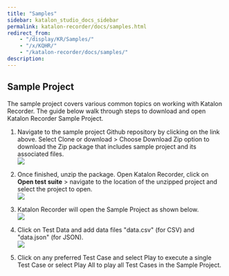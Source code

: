 ```yaml
---
title: "Samples" 
sidebar: katalon_studio_docs_sidebar
permalink: katalon-recorder/docs/samples.html 
redirect_from:
    - "/display/KR/Samples/"
    - "/x/KQHR/"
    - "/katalon-recorder/docs/samples/"
description: 
---
```

Sample Project
--------------

The sample project covers various common topics on working with Katalon Recorder. The guide below walk through steps to download and open Katalon Recorder Sample Project.

1.  Navigate to the sample project Github repository by clicking on the link above. Select Clone or download > Choose Download Zip option to download the Zip package that includes sample project and its associated files.   
    ![](../../images/katalon-recorder/docs/samples/image2018-3-2-183A403A43.png)  
      
    
2.  Once finished, unzip the package. Open Katalon Recorder, click on **Open test suite** \> navigate to the location of the unzipped project and select the project to open.   
    ![](../../images/katalon-recorder/docs/samples/image2018-3-2-183A453A10.png)  
      
    
3.  Katalon Recorder will open the Sample Project as shown below.  
    ![](../../images/katalon-recorder/docs/samples/image2018-3-2-183A463A22.png)
4.  Click on Test Data and add data files "data.csv" (for CSV) and "data.json" (for JSON).  
    ![](../../images/katalon-recorder/docs/samples/image2018-6-27-103A583A20.png)
5.  Click on any preferred Test Case and select Play to execute a single Test Case or select Play All to play all Test Cases in the Sample Project.